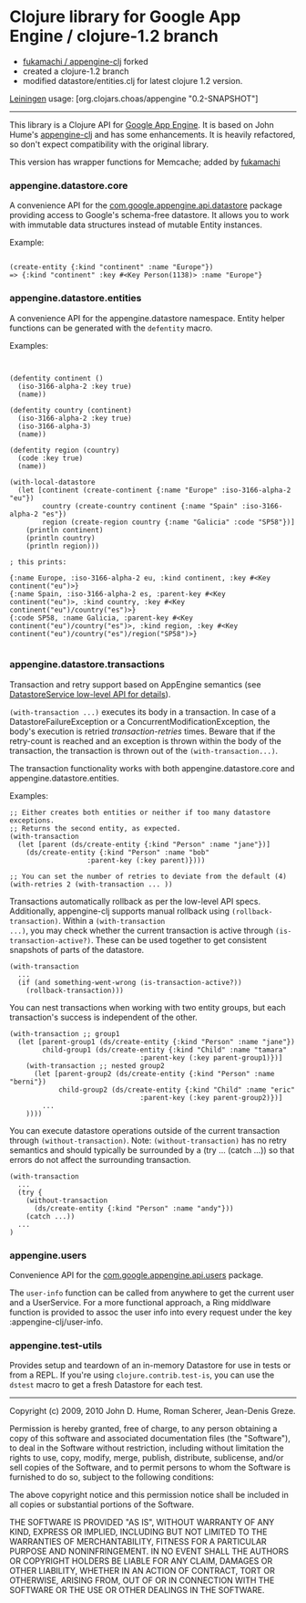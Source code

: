 # Clojure library for Google App Engine / clojure-1.2 branch

* [fukamachi / appengine-clj](http://github.com/fukamachi/appengine-clj) forked
* created a clojure-1.2 branch
* modified datastore/entities.clj for latest clojure 1.2 version.

[Leiningen](http://github.com/technomancy/leiningen) usage:
    [org.clojars.choas/appengine "0.2-SNAPSHOT"]

----

This library is a Clojure API for [Google App
Engine](http://code.google.com/appengine). It is based on John Hume's
[appengine-clj](http://github.com/duelinmarkers/appengine-clj) and has
some enhancements. It is heavily refactored, so don't expect
compatibility with the original library.

This version has wrapper functions for Memcache; added by [fukamachi](http://github.com/fukamachi)

### appengine.datastore.core

A convenience API for the
[com.google.appengine.api.datastore](http://code.google.com/appengine/docs/java/javadoc/index.html?com/google/appengine/api/datastore/package-tree.html)
package providing access to Google's schema-free datastore. It allows
you to work with immutable data structures instead of mutable Entity
instances.

Example:

<pre><code>
(create-entity {:kind "continent" :name "Europe"})
=> {:kind "continent" :key #&lt;Key Person(1138)&gt; :name "Europe"}
</code></pre>

### appengine.datastore.entities

A convenience API for the appengine.datastore namespace. Entity helper
functions can be generated with the <code>defentity</code> macro.

Examples:

<pre><code>

(defentity continent ()
  (iso-3166-alpha-2 :key true)
  (name))

(defentity country (continent)
  (iso-3166-alpha-2 :key true)
  (iso-3166-alpha-3)
  (name))

(defentity region (country)
  (code :key true)
  (name))

(with-local-datastore
  (let [continent (create-continent {:name "Europe" :iso-3166-alpha-2 "eu"})
        country (create-country continent {:name "Spain" :iso-3166-alpha-2 "es"})
        region (create-region country {:name "Galicia" :code "SP58"})]
    (println continent)
    (println country)
    (println region)))

; this prints: 

{:name Europe, :iso-3166-alpha-2 eu, :kind continent, :key #&lt;Key continent("eu")&gt;}
{:name Spain, :iso-3166-alpha-2 es, :parent-key #&lt;Key continent("eu")&gt;, :kind country, :key #&lt;Key continent("eu")/country("es")&gt;}
{:code SP58, :name Galicia, :parent-key #&lt;Key continent("eu")/country("es")&gt;, :kind region, :key #&lt;Key continent("eu")/country("es")/region("SP58")&gt;}

</code></pre>

### appengine.datastore.transactions

Transaction and retry support based on AppEngine semantics (see [DatastoreService low-level API for details](http://code.google.com/appengine/docs/java/javadoc/com/google/appengine/api/datastore/DatastoreService.html)).

<code>(with-transaction ...)</code> executes its body in a transaction.  In case of a DatastoreFailureException or a ConcurrentModificationException, the body's execution is retried *transaction-retries* times.  Beware that if the retry-count is reached and an exception is thrown within the body of the transaction, the transaction is thrown out of the <code>(with-transaction...)</code>.

The transaction functionality works with both appengine.datastore.core and appengine.datastore.entities.

Examples:

<pre><code>;; Either creates both entities or neither if too many datastore exceptions.
;; Returns the second entity, as expected.
(with-transaction
  (let [parent (ds/create-entity {:kind "Person" :name "jane"})]
    (ds/create-entity {:kind "Person" :name "bob" 
	               :parent-key (:key parent)})))

;; You can set the number of retries to deviate from the default (4)
(with-retries 2 (with-transaction ... ))</code></pre>

Transactions automatically rollback as per the low-level API specs.  Additionally, appengine-clj supports manual rollback using <code>(rollback-transaction)</code>.  Within a <code>(with-transaction ...)</code>, you may check whether the current transaction is active through <code>(is-transaction-active?)</code>.  These can be used together to get consistent snapshots of parts of the datastore.

<pre><code>(with-transaction
  ...
  (if (and something-went-wrong (is-transaction-active?))
    (rollback-transaction)))</code></pre>

You can nest transactions when working with two entity groups, but each transaction's success is independent of the other.

<pre><code>(with-transaction ;; group1
  (let [parent-group1 (ds/create-entity {:kind "Person" :name "jane"})
        child-group1 (ds/create-entity {:kind "Child" :name "tamara"
	             		       	:parent-key (:key parent-group1)})]
    (with-transaction ;; nested group2
      (let [parent-group2 (ds/create-entity {:kind "Person" :name "berni"})
            child-group2 (ds/create-entity {:kind "Child" :name "eric"
	             		       	:parent-key (:key parent-group2)})]
        ...
	))))</code></pre>

You can execute datastore operations outside of the current transaction through <code>(without-transaction)</code>.  Note: <code>(without-transaction)</code> has no retry semantics and should typically be surrounded by a (try ... (catch ...)) so that errors do not affect the surrounding transaction.

<pre><code>(with-transaction
  ...
  (try {
    (without-transaction 
      (ds/create-entity {:kind "Person" :name "andy"}))
    (catch ...))
  ...
)</code></pre>

### appengine.users

Convenience API for the
[com.google.appengine.api.users](http://code.google.com/appengine/docs/java/javadoc/index.html?com/google/appengine/api/datastore/package-tree.html)
package.

The <code>user-info</code> function can be called from anywhere to get
the current user and a UserService.  For a more functional approach, a
Ring middlware function is provided to assoc the user info into every
request under the key :appengine-clj/user-info.



### appengine.test-utils

Provides setup and teardown of an in-memory Datastore for use in tests
or from a REPL.  If you're using <code>clojure.contrib.test-is</code>,
you can use the <code>dstest</code> macro to get a fresh Datastore for
each test.

---

Copyright (c) 2009, 2010 John D. Hume, Roman Scherer, Jean-Denis Greze.

Permission is hereby granted, free of charge, to any person
obtaining a copy of this software and associated documentation
files (the "Software"), to deal in the Software without
restriction, including without limitation the rights to use,
copy, modify, merge, publish, distribute, sublicense, and/or sell
copies of the Software, and to permit persons to whom the
Software is furnished to do so, subject to the following
conditions:

The above copyright notice and this permission notice shall be
included in all copies or substantial portions of the Software.

THE SOFTWARE IS PROVIDED "AS IS", WITHOUT WARRANTY OF ANY KIND,
EXPRESS OR IMPLIED, INCLUDING BUT NOT LIMITED TO THE WARRANTIES
OF MERCHANTABILITY, FITNESS FOR A PARTICULAR PURPOSE AND
NONINFRINGEMENT. IN NO EVENT SHALL THE AUTHORS OR COPYRIGHT
HOLDERS BE LIABLE FOR ANY CLAIM, DAMAGES OR OTHER LIABILITY,
WHETHER IN AN ACTION OF CONTRACT, TORT OR OTHERWISE, ARISING
FROM, OUT OF OR IN CONNECTION WITH THE SOFTWARE OR THE USE OR
OTHER DEALINGS IN THE SOFTWARE.

